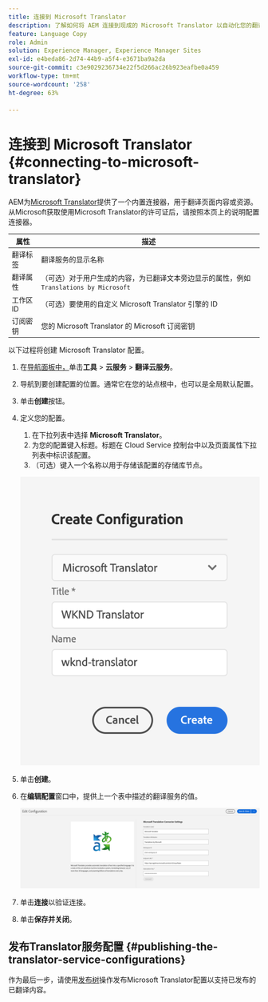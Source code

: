 ```yaml
---
title: 连接到 Microsoft Translator
description: 了解如何将 AEM 连接到现成的 Microsoft Translator 以自动化您的翻译工作流。
feature: Language Copy
role: Admin
solution: Experience Manager, Experience Manager Sites
exl-id: e4beda86-2d74-44b9-a5f4-e3671ba9a2da
source-git-commit: c3e9029236734e22f5d266ac26b923eafbe0a459
workflow-type: tm+mt
source-wordcount: '258'
ht-degree: 63%

---
```


# 连接到 Microsoft Translator {#connecting-to-microsoft-translator}

AEM为[Microsoft Translator](https://www.microsoft.com/en-us/translator/business/)提供了一个内置连接器，用于翻译页面内容或资源。 从Microsoft获取使用Microsoft Translator的许可证后，请按照本页上的说明配置连接器。

| 属性 | 描述 |
|---|---|
| 翻译标签 | 翻译服务的显示名称 |
| 翻译属性 | （可选）对于用户生成的内容，为已翻译文本旁边显示的属性，例如`Translations by Microsoft` |
| 工作区 ID | （可选）要使用的自定义 Microsoft Translator 引擎的 ID |
| 订阅密钥 | 您的 Microsoft Translator 的 Microsoft 订阅密钥 |

以下过程将创建 Microsoft Translator 配置。

1. 在[导航面板中，](/help/sites-authoring/basic-handling.md#first-steps)单击&#x200B;**工具** > **云服务** > **翻译云服务**。
1. 导航到要创建配置的位置。通常它在您的站点根中，也可以是全局默认配置。
1. 单击&#x200B;**创建**&#x200B;按钮。
1. 定义您的配置。
   1. 在下拉列表中选择 **Microsoft Translator**。
   1. 为您的配置键入标题。标题在 Cloud Service 控制台中以及页面属性下拉列表中标识该配置。
   1. （可选）键入一个名称以用于存储该配置的存储库节点。

   ![创建翻译配置](assets/create-translation-config.png)

1. 单击&#x200B;**创建**。
1. 在&#x200B;**编辑配置**&#x200B;窗口中，提供上一个表中描述的翻译服务的值。

   ![编辑翻译配置](assets/msft-config-ui.png)

1. 单击&#x200B;**连接**&#x200B;以验证连接。
1. 单击&#x200B;**保存并关闭**。

## 发布Translator服务配置 {#publishing-the-translator-service-configurations}

作为最后一步，请使用[发布树](/help/sites-authoring/publishing-pages.md#publishing-and-unpublishing-a-tree)操作发布Microsoft Translator配置以支持已发布的已翻译内容。
